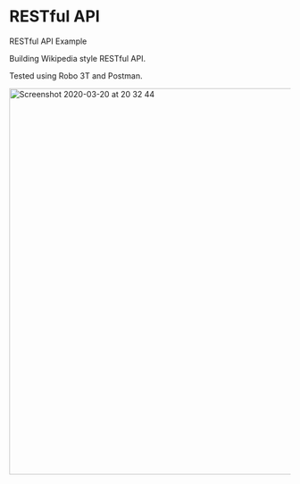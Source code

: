 # RESTful API

RESTful API Example

Building Wikipedia style RESTful API.


Tested using Robo 3T and Postman.


<img width="692" alt="Screenshot 2020-03-20 at 20 32 44" src="https://user-images.githubusercontent.com/58824027/77190319-15de4080-6aea-11ea-860e-1634ef6a9665.png">
